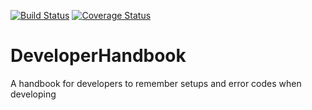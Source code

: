 [![Build Status](https://travis-ci.org/AnayoOleru/DeveloperHandbook.svg?branch=develop)](https://travis-ci.org/AnayoOleru/DeveloperHandbook)
[![Coverage Status](https://coveralls.io/repos/github/AnayoOleru/DeveloperHandbook/badge.svg?branch=develop)](https://coveralls.io/github/AnayoOleru/DeveloperHandbook?branch=develop)
# DeveloperHandbook
A handbook for developers to remember setups and error codes when developing
